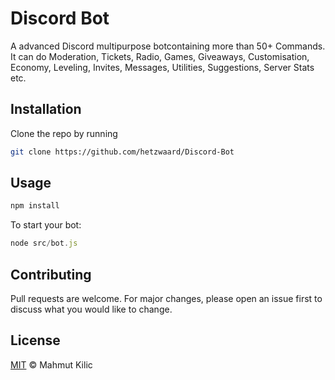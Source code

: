 # Discord Bot

A advanced Discord multipurpose botcontaining more than 50+ Commands.
It can do Moderation, Tickets, Radio, Games, Giveaways, Customisation, Economy, Leveling, Invites, Messages, Utilities, Suggestions, Server Stats etc.

## Installation

Clone the repo by running

```bash
git clone https://github.com/hetzwaard/Discord-Bot
```

## Usage

```javascript
npm install
```
To start your bot:
```javascript
node src/bot.js
```
## Contributing

Pull requests are welcome. For major changes, please open an issue first
to discuss what you would like to change.

## License

[MIT](https://choosealicense.com/licenses/mit/) © Mahmut Kilic
